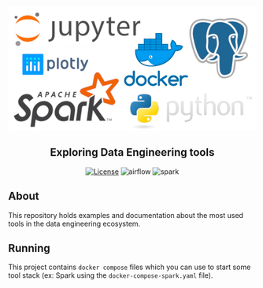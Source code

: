 <div align="center">
  <img src="./assets/logo.png">
  <h2>Exploring Data Engineering tools</h2>

  [![License](https://img.shields.io/badge/License-MIT-b5dc10)](https://opensource.org/licenses/MIT)
  ![airflow](https://img.shields.io/badge/Apache%20Airflow-2.8.1-blue?logo=apacheairflow)
  ![spark](https://img.shields.io/badge/Apache%20Spark-3.5.0-orange?logo=apachespark)
</div>

## About

This repository holds examples and documentation
about the most used tools in the data engineering ecosystem.

## Running

This project contains `docker compose` files
which you can use to start some tool stack (ex: Spark using the `docker-compose-spark.yaml` file).
